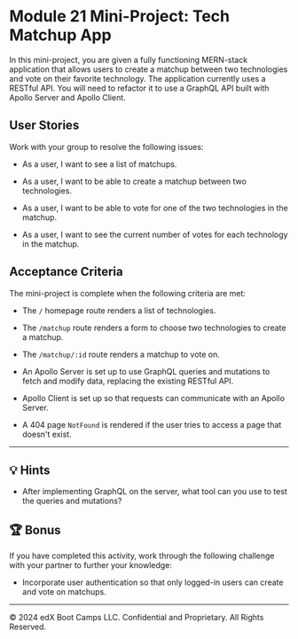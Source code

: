 # Module 21 Mini-Project: Tech Matchup App

In this mini-project, you are given a fully functioning MERN-stack application that allows users to create a matchup between two technologies and vote on their favorite technology. The application currently uses a RESTful API. You will need to refactor it to use a GraphQL API built with Apollo Server and Apollo Client.

## User Stories

Work with your group to resolve the following issues:

* As a user, I want to see a list of matchups.

* As a user, I want to be able to create a matchup between two technologies.

* As a user, I want to be able to vote for one of the two technologies in the matchup.

* As a user, I want to see the current number of votes for each technology in the matchup.

## Acceptance Criteria

The mini-project is complete when the following criteria are met:

* The `/` homepage route renders a list of technologies.

* The `/matchup` route renders a form to choose two technologies to create a matchup.

* The `/matchup/:id` route renders a matchup to vote on.

* An Apollo Server is set up to use GraphQL queries and mutations to fetch and modify data, replacing the existing RESTful API.

* Apollo Client is set up so that requests can communicate with an Apollo Server.

* A 404 page `NotFound` is rendered if the user tries to access a page that doesn't exist.

---

## 💡 Hints

* After implementing GraphQL on the server, what tool can you use to test the queries and mutations?

## 🏆 Bonus

If you have completed this activity, work through the following challenge with your partner to further your knowledge:

* Incorporate user authentication so that only logged-in users can create and vote on matchups.

---

© 2024 edX Boot Camps LLC. Confidential and Proprietary. All Rights Reserved.

